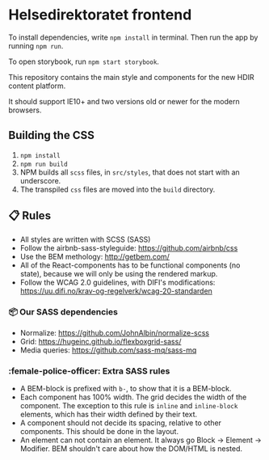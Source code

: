 # Helsedirektoratet frontend

To install dependencies, write `npm install` in terminal.
Then run the app by running `npm run`.

To open storybook, run `npm start storybook`.

This repository contains the main style and components for the new HDIR content platform.

It should support IE10+ and two versions old or newer for the modern browsers.

## Building the CSS
1. `npm install`
2. `npm run build`
3. NPM builds all `scss` files, in `src/styles`, that does not start with an underscore. 
4. The transpiled `css` files are moved into the `build` directory.

## :clipboard: Rules

- All styles are written with SCSS (SASS)
- Follow the airbnb-sass-styleguide: https://github.com/airbnb/css
- Use the BEM methology: http://getbem.com/
- All of the React-components has to be functional components (no state), because we will only be using the rendered markup.
- Follow the WCAG 2.0 guidelines, with DIFI's modifications: https://uu.difi.no/krav-og-regelverk/wcag-20-standarden

### :package: Our SASS dependencies

- Normalize: https://github.com/JohnAlbin/normalize-scss
- Grid: https://hugeinc.github.io/flexboxgrid-sass/
- Media queries: https://github.com/sass-mq/sass-mq

### :female-police-officer: Extra SASS rules

- A BEM-block is prefixed with `b-`, to show that it is a BEM-block.
- Each component has 100% width. The grid decides the width of the component. The exception to this rule is `inline` and `inline-block` elements, which has their width defined by their text.
- A component should not decide its spacing, relative to other components. This should be done in the layout.
- An element can not contain an element. It always go Block -> Element -> Modifier. BEM shouldn't care about how the DOM/HTML is nested.
